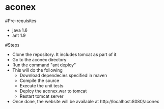 # aconex

#Pre-requisites
* java 1.6
* ant 1.9

#Steps
* Clone the repository. It includes tomcat as part of it
* Go to the aconex directory
* Run the command "ant deploy"
* This will do the following
  * Download dependecies specified in maven
  * Compile the source
  * Execute the unit tests
  * Deploy the aconex.war to tomcat
  * Restart tomcat server
* Once done, the website will be available at http://localhost:8080/aconex
